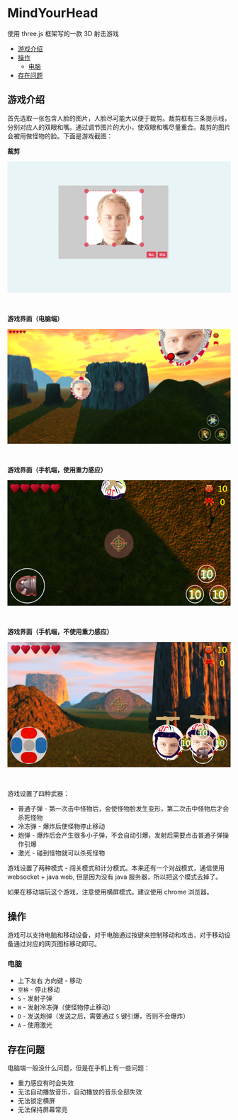 # MindYourHead
使用 three.js 框架写的一款 3D 射击游戏
<!-- toc -->

- [游戏介绍](#%E6%B8%B8%E6%88%8F%E4%BB%8B%E7%BB%8D)
- [操作](#%E6%93%8D%E4%BD%9C)
  * [电脑](#%E7%94%B5%E8%84%91)
- [存在问题](#%E5%AD%98%E5%9C%A8%E9%97%AE%E9%A2%98)

<!-- tocstop -->

## 游戏介绍

首先选取一张包含人脸的图片，人脸尽可能大以便于裁剪。裁剪框有三条提示线，分别对应人的双眼和嘴。通过调节图片的大小，使双眼和嘴尽量重合。裁剪的图片会被用做怪物的脸。下面是游戏截图：

**裁剪**  

![](images/demo/crop.png)

<br />

**游戏界面（电脑端）**  

![](images/demo/game.png)

<br />

**游戏界面（手机端，使用重力感应）**

![](images/demo/phone2.png)

<br />

**游戏界面（手机端，不使用重力感应）**

![](images/demo/phone.png)

<br />

游戏设置了四种武器：
* 普通子弹 - 第一次击中怪物后，会使怪物脸发生变形，第二次击中怪物后才会杀死怪物
* 冷冻弹 - 爆炸后使怪物停止移动
* 炮弹 - 爆炸后会产生很多小子弹，不会自动引爆，发射后需要点击普通子弹操作引爆
* 激光 - 碰到怪物就可以杀死怪物

游戏设置了两种模式 - 闯关模式和计分模式。本来还有一个对战模式，通信使用 websocket + java web, 但是因为没有 java 服务器，所以把这个模式去掉了。

如果在移动端玩这个游戏，注意使用横屏模式。建议使用 chrome 浏览器。

## 操作
游戏可以支持电脑和移动设备，对于电脑通过按键来控制移动和攻击，对于移动设备通过对应的网页图标移动即可。

### 电脑
* 上下左右 方向键 - 移动
* `空格` - 停止移动
* `S` - 发射子弹
* `W` - 发射冷冻弹（使怪物停止移动） 
* `D` - 发送炮弹（发送之后，需要通过 `S` 键引爆，否则不会爆炸）
* `A` - 使用激光

## 存在问题
电脑端一般没什么问题，但是在手机上有一些问题：
* 重力感应有时会失效
* 无法自动播放音乐，自动播放的音乐全部失效
* 无法锁定横屏
* 无法保持屏幕常亮